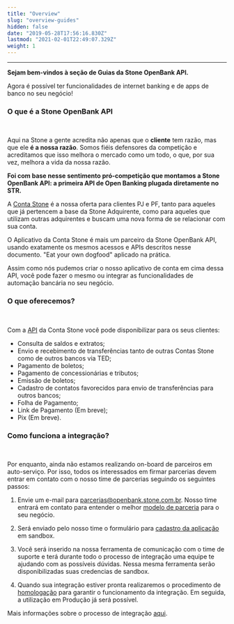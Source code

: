 ```yaml
---
title: "Overview"
slug: "overview-guides"
hidden: false
date: "2019-05-28T17:56:16.830Z"
lastmod: "2021-02-01T22:49:07.329Z"
weight: 1
---
```


---



**Sejam bem-vindos à seção de Guias da Stone OpenBank API.**

Agora é possível ter funcionalidades de internet banking e de apps de banco no seu negócio!




### O que é a Stone OpenBank API

<br>


Aqui na Stone a gente acredita não apenas que o **cliente** tem razão, mas que ele **é a nossa razão**. Somos fiéis defensores da competição e acreditamos que isso melhora o mercado como um todo, o que, por sua vez, melhora a vida da nossa razão.

**Foi com base nesse sentimento pró-competição que montamos a Stone OpenBank API: a primeira API de Open Banking plugada diretamente no STR.** 

A [Conta Stone](/docs/guias/a-conta-stone/overview) é a nossa oferta para clientes PJ e PF, tanto para aqueles que já pertencem a base da Stone Adquirente, como para aqueles que utilizam outras adquirentes e buscam uma nova forma de se relacionar com sua conta. 

O Aplicativo da Conta Stone é mais um parceiro da Stone OpenBank API, usando exatamente os mesmos acessos e APIs descritos nesse documento. "Eat your own dogfood" aplicado na prática.


Assim como nós pudemos criar o nosso aplicativo de conta em cima dessa API, você pode fazer o mesmo ou integrar as funcionalidades de automação bancária no seu negócio.   



### O que oferecemos?

<br>

Com a [API](/docs/referencia-da-api/) da Conta Stone você pode disponibilizar para os seus clientes:

* Consulta de saldos e extratos;
* Envio e recebimento de transferências tanto de outras Contas Stone como de outros bancos via TED;
* Pagamento de boletos;
* Pagamento de concessionárias e tributos;
* Emissão de boletos;
* Cadastro de contatos favorecidos para envio de transferências para outros bancos;
* Folha de Pagamento;
* Link de Pagamento (Em breve);
* Pix (Em breve).


### Como funciona a integração?

<br>

Por enquanto, ainda não estamos realizando on-board de parceiros em auto-serviço. Por isso, todos os interessados em firmar parcerias devem entrar em contato com o nosso time de parcerias seguindo os seguintes passos:

1. Envie um e-mail para parcerias@openbank.stone.com.br. Nosso time entrará em contato para entender o melhor [modelo de parceria](/docs/guias/a-conta-stone/modelos-de-parceria) para o seu negócio.

2. Será enviado pelo nosso time o formulário para [cadastro da aplicação](/docs/guias/integracao/cadastro-da-aplicacao) em sandbox. 

3. Você será inserido na nossa ferramenta de comunicação com o time de suporte e terá durante todo o processo de integração uma equipe te ajudando com as possíveis dúvidas. Nessa mesma ferramenta serão disponibilizadas suas credencias de sandbox. 

4. Quando sua integração estiver pronta realizaremos o procedimento de [homologação](/docs/guias/integracao/testando-a-api) para garantir o funcionamento da integração. Em seguida, a utilização em Produção já será possível.


Mais informações sobre o processo de integração [aqui](/docs/guias/integracao/cadastro-da-aplicacao).
